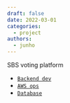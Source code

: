 ```yaml
---
draft: false
date: 2022-03-01
categories:
  - project
authors:
  - junho
---
```


SBS voting platform

* [`Backend dev`](doc_rm_spring.md)
* [`AWS ops`](elasticache.md)
* [`Database`](doc_rm_database.md)